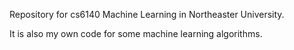 Repository for cs6140 Machine Learning in Northeaster University.

It is also my own code for some machine learning algorithms.
